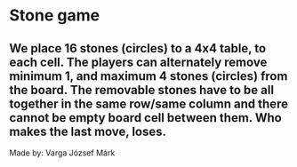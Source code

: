# Stone game
We place 16 stones (circles) to a 4x4 table, to each cell. The players can alternately remove minimum 1, and maximum 4
stones (circles) from the board. The removable stones have to be all together in the same row/same column and there
cannot be empty board cell between them. Who makes the last move, loses.
---
Made by: Varga József Márk